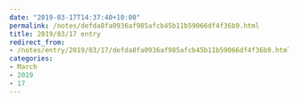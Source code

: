 ```yaml
---
date: "2019-03-17T14:37:40+10:00"
permalink: /notes/defda8fa0936af985afcb45b11b59066df4f36b9.html
title: 2019/03/17 entry
redirect_from:
- /notes/entry/2019/03/17/defda8fa0936af985afcb45b11b59066df4f36b9.html
categories:
- March
- 2019
- 17
---
```

